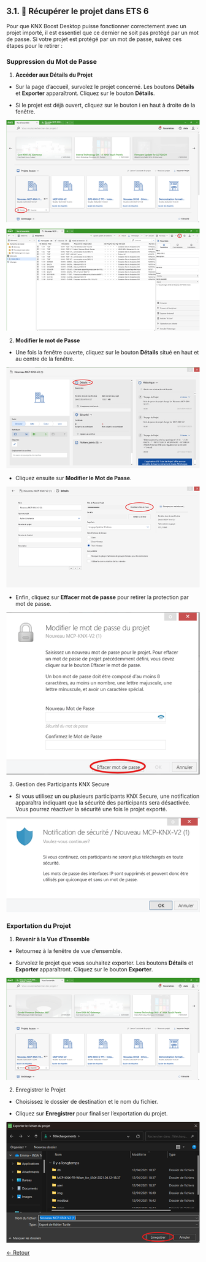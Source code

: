 ## 3.1. 📁️ Récupérer le projet dans ETS 6

Pour que KNX Boost Desktop puisse fonctionner correctement avec un projet importé, il est essentiel que ce dernier ne soit pas protégé par un mot de passe. Si votre projet est protégé par un mot de passe, suivez ces étapes pour le retirer :

### Suppression du Mot de Passe

1.	**Accéder aux Détails du Projet**

- 	Sur la page d’accueil, survolez le projet concerné. Les boutons **Détails** et **Exporter** apparaîtront. Cliquez sur le bouton **Détails**.

- 	Si le projet est déjà ouvert, cliquez sur le bouton i en haut à droite de la fenêtre.

![img.png](pictures/img.png)

![img_1.png](pictures/img_1.png)

2. **Modifier le mot de Passe**

- Une fois la fenêtre ouverte, cliquez sur le bouton **Détails** situé en haut et au centre de la fenêtre.

![img_2.png](pictures/img_2.png)

- Cliquez ensuite sur **Modifier le Mot de Passe**.

![img_3.png](pictures/img_3.png)

- Enfin, cliquez sur **Effacer mot de passe** pour retirer la protection par mot de passe.

![img.png](pictures/img_4.png)

3.	Gestion des Participants KNX Secure
    
- Si vous utilisez un ou plusieurs participants KNX Secure, une notification apparaîtra indiquant que la sécurité des participants sera désactivée. Vous pourrez réactiver la sécurité une fois le projet exporté.

![img.png](pictures/img_5.png)

### Exportation du Projet

1.	**Revenir à la Vue d’Ensemble**

- 	Retournez à la fenêtre de vue d’ensemble.

- 	Survolez le projet que vous souhaitez exporter. Les boutons **Détails** et **Exporter** apparaîtront. Cliquez sur le bouton **Exporter**.

![img_1.png](pictures/img_6.png)

2.	Enregistrer le Projet

- 	Choisissez le dossier de destination et le nom du fichier.

- 	Cliquez sur **Enregistrer** pour finaliser l’exportation du projet.

![img_2.png](pictures/img_7.png)


[← Retour](../README.md)